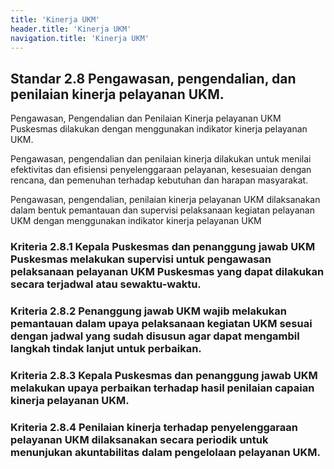 ```yaml
---
title: 'Kinerja UKM'
header.title: 'Kinerja UKM'
navigation.title: 'Kinerja UKM'
---
```



## Standar 2.8 Pengawasan, pengendalian, dan penilaian kinerja pelayanan UKM. 




Pengawasan, Pengendalian dan Penilaian Kinerja pelayanan UKM Puskesmas dilakukan dengan menggunakan indikator kinerja pelayanan UKM. 


Pengawasan, pengendalian dan penilaian kinerja dilakukan untuk menilai efektivitas dan efisiensi penyelenggaraan pelayanan, kesesuaian dengan rencana, dan pemenuhan terhadap kebutuhan dan harapan masyarakat. 

Pengawasan, pengendalian, penilaian kinerja pelayanan UKM dilaksanakan dalam bentuk pemantauan dan supervisi pelaksanaan kegiatan pelayanan UKM dengan menggunakan indikator kinerja pelayanan UKM 

### Kriteria 2.8.1 Kepala Puskesmas dan penanggung jawab UKM Puskesmas melakukan supervisi untuk pengawasan pelaksanaan pelayanan UKM Puskesmas yang dapat dilakukan secara terjadwal atau sewaktu-waktu. 

### Kriteria 2.8.2 Penanggung jawab UKM wajib melakukan pemantauan dalam upaya pelaksanaan kegiatan UKM sesuai dengan jadwal yang sudah disusun agar dapat mengambil langkah tindak lanjut untuk perbaikan. 

### Kriteria 2.8.3 Kepala Puskesmas dan penanggung jawab UKM melakukan upaya perbaikan terhadap hasil penilaian capaian kinerja pelayanan UKM. 

### Kriteria 2.8.4 Penilaian kinerja terhadap penyelenggaraan pelayanan UKM dilaksanakan secara periodik untuk menunjukan akuntabilitas dalam pengelolaan pelayanan UKM. 
